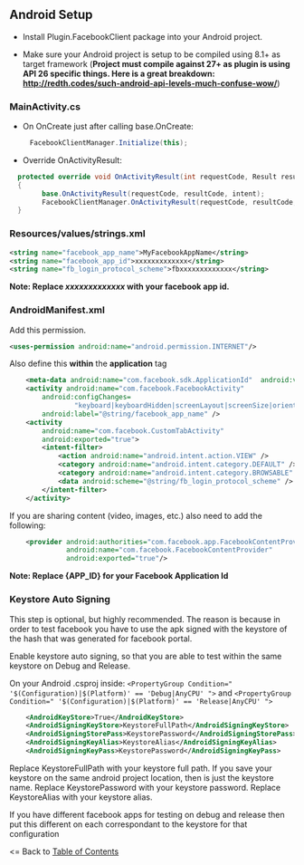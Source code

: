 ## Android Setup

* Install Plugin.FacebookClient package into your Android project.

- Make sure your Android project is setup to be compiled using 8.1+ as target framework (**Project must compile against 27+ as plugin is using API 26 specific things. Here is a great breakdown: http://redth.codes/such-android-api-levels-much-confuse-wow/**)

### MainActivity.cs

- On OnCreate just after calling base.OnCreate:
```cs
     FacebookClientManager.Initialize(this);
```

- Override OnActivityResult:
```cs
  protected override void OnActivityResult(int requestCode, Result resultCode, Intent intent)
  {
		base.OnActivityResult(requestCode, resultCode, intent);
		FacebookClientManager.OnActivityResult(requestCode, resultCode, intent);
  }
```

### Resources/values/strings.xml

```xml
<string name="facebook_app_name">MyFacebookAppName</string>
<string name="facebook_app_id">xxxxxxxxxxxxx</string>
<string name="fb_login_protocol_scheme">fbxxxxxxxxxxxxx</string>
```
**Note: Replace *xxxxxxxxxxxxx* with your facebook app id.**

### AndroidManifest.xml

Add this permission.

```xml
<uses-permission android:name="android.permission.INTERNET"/>
```

Also define this **within** the **application** tag

```xml
    <meta-data android:name="com.facebook.sdk.ApplicationId"  android:value="@string/facebook_app_id"/>
    <activity android:name="com.facebook.FacebookActivity"
        android:configChanges=
                "keyboard|keyboardHidden|screenLayout|screenSize|orientation"
        android:label="@string/facebook_app_name" />
    <activity
        android:name="com.facebook.CustomTabActivity"
        android:exported="true">
        <intent-filter>
            <action android:name="android.intent.action.VIEW" />
            <category android:name="android.intent.category.DEFAULT" />
            <category android:name="android.intent.category.BROWSABLE" />
            <data android:scheme="@string/fb_login_protocol_scheme" />
        </intent-filter>
    </activity>
```

If you are sharing content (video, images, etc.) also need to add the following:

```xml
	<provider android:authorities="com.facebook.app.FacebookContentProvider{FB_APP_ID}"
			  android:name="com.facebook.FacebookContentProvider"
			  android:exported="true"/>
```

**Note: Replace {APP_ID} for your Facebook Application Id**

### Keystore Auto Signing

This step is optional, but highly recommended. The reason is because in order to test facebook you have to use the apk signed with the keystore of the hash that was generated for facebook portal.

Enable keystore auto signing, so that you are able to test within the same keystore on Debug and Release.

On your Android .csproj inside:
```<PropertyGroup Condition=" '$(Configuration)|$(Platform)' == 'Debug|AnyCPU' ">``` and ```<PropertyGroup Condition=" '$(Configuration)|$(Platform)' == 'Release|AnyCPU' ">```

```xml
    <AndroidKeyStore>True</AndroidKeyStore>
    <AndroidSigningKeyStore>KeystoreFullPath</AndroidSigningKeyStore>
    <AndroidSigningStorePass>KeystorePassword</AndroidSigningStorePass>
    <AndroidSigningKeyAlias>KeystoreAlias</AndroidSigningKeyAlias>
    <AndroidSigningKeyPass>KeystorePassword</AndroidSigningKeyPass>
```

Replace KeystoreFullPath with your keystore full path. If you save your keystore on the same android project location, then is just the keystore name.
Replace KeystorePassword with your keystore password.
Replace KeystoreAlias with your keystore alias.

If you have different facebook apps for testing on debug and release then put this different on each correspondant to the keystore for that configuration


<= Back to [Table of Contents](../README.md)
